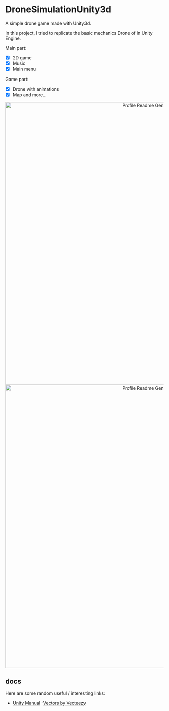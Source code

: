 # DroneSimulationUnity3d
 A simple drone game made with Unity3d.

In this project, I tried to replicate the basic mechanics Drone of  in Unity Engine.

Main part:
- [x] 2D game
- [x] Music
- [x] Main menu

Game part:
- [x] Drone with animations
- [x] Map
  and more... 

<div align="center" id="top">
  <img src="https://github.com/kadircangeyik/DroneSimulationUnity3d/blob/main/Assets/Screenshoots/1.PNG" width="900" alt="Profile Readme Generator" />
   <img src="https://github.com/kadircangeyik/DroneSimulationUnity3d/blob/main/Assets/Screenshoots/2.PNG" width="900" alt="Profile Readme Generator" />
  
</div>

## docs

Here are some random useful / interesting links:
- [Unity Manual](https://docs.unity3d.com/Manual/UnityManual.html)
-<a href="https://www.vecteezy.com/free-vector/shopping">Vectors by Vecteezy</a>
